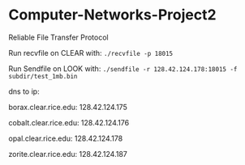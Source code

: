 # Computer-Networks-Project2
Reliable File Transfer Protocol


Run recvfile on CLEAR with: `./recvfile -p 18015`

Run Sendfile on LOOK with: `./sendfile -r 128.42.124.178:18015 -f subdir/test_1mb.bin`

dns to ip:

borax.clear.rice.edu: 128.42.124.175

cobalt.clear.rice.edu: 128.42.124.176

opal.clear.rice.edu: 128.42.124.178

zorite.clear.rice.edu: 128.42.124.187

